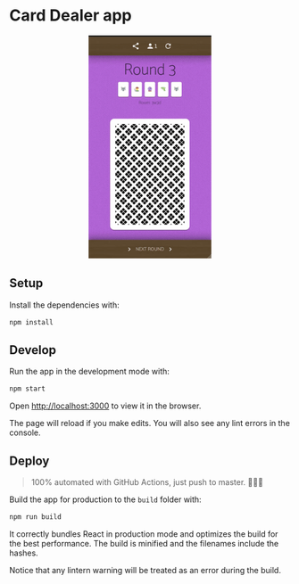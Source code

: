 # Card Dealer app

<p align="center">
  <img height="400" src="docs/preview.gif" />
</p>

## Setup

Install the dependencies with:

```bash
npm install
```

## Develop

Run the app in the development mode with:

```bash
npm start
```

Open [http://localhost:3000](http://localhost:3000) to view it in the browser.

The page will reload if you make edits. You will also see any lint errors in the console.

## Deploy

> 100% automated with GitHub Actions, just push to master. 🧙🏻‍♂️

Build the app for production to the `build` folder with:

```bash
npm run build
```

It correctly bundles React in production mode and optimizes the build for the best performance.
The build is minified and the filenames include the hashes.

Notice that any lintern warning will be treated as an error during the build.
